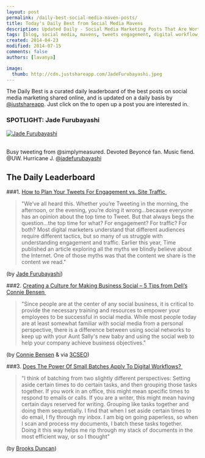 ```yaml
---
layout: post
permalink: /daily-best-social-media-maven-posts/
title: Today's Daily Best from Social Media Mavens
description: Updated Daily - Social Media Marketing Posts That Are Worth Sharing
tags: [blog, social media, mavens, tweets engagement, digital workflow, Connie Benson, Business Social, small batches]
created: 2014-04-23
modified: 2014-07-15
comments: false
authors: [lavanya]

image:
  thumb: http://cdn.justshareapp.com/JadeFurubayashi.jpeg
---
```


The Daily Best is a curated daily leaderboard of the best posts on social media marketing shared online, and is updated on a daily basis by [@justshareapp](http://twitter.com/justshareapp). Just click on the <i class="icon-link"></i> to open up a post you are interested in.

<div class="article-author-main border-box">
    <h3>SPOTLIGHT: Jade Furubayashi</h3>
    <a href="https://twitter.com/jadefurubayashi"><img src="http://cdn.justshareapp.com/JadeFurubayashi.jpeg" class="bio-photo large" alt="Jade Furubayashi"></a>
    <br><br>
<p>Busy tweeting from @simplymeasured. Devoted Beyoncé fan. Music fiend. @UW. Hurricane J. <a href="https://twitter.com/jadefurubayashi">@jadefurubayashi</a> </p>
</div>

## The Daily Leaderboard

###1. [How to Plan Your Tweets For Engagement vs. Site Traffic&nbsp;<i class="icon-link"></i>](http://simplymeasured.com/blog/2014/06/18/how-to-plan-your-tweets-for-engagement-vs-for-site-traffic/)
>"We’ve all heard this. Whether you’re Tweeting in the morning, the afternoon, or the evening, you’re doing it wrong…because everyone has an opinion about the top time to Tweet. 
But that always begs the question…the top time for what? For engagement? For traffic? For both? Most digital marketers understand that different audiences require different tactics, but so many of us struggle with understanding engagement and traffic. 
Earlier this year, Time published an article exploring all the myths we blindly believe about the Internet. One of those myths was that the content we share is the content we read."

(by [Jade Furubayashi](https://twitter.com/jadefurubayashi))


###2.  [Creating a Culture for Making Business Social – 5 Tips from Dell’s Connie Bensen&nbsp;<i class="icon-link"></i>](http://3cseo.com/creating-a-culture-for-making-business-social-5-tips-from-dells-connie-bensen-3/)
>"Since people are at the center of any social business, it is critical to provide the necessary training and resources to empower your employees to be successful in social media. While most people today are at least somewhat familiar with social media from a personal perspective, there is a difference between using social networks to keep up with your Aunt Sally's new baby and using the social web to help your company achieve business objectives."

(by [Connie Bensen](https://twitter.com/cbensen) & via [3CSEO](https://twitter.com/NewSiteSeo))


###3. [Does The Power Of Small Batches Apply To Digital Workflows?&nbsp;<i class="icon-link"></i>](http://www.asianefficiency.com/systems/power-small-batches/)
>"I think of batching from two slightly different perspectives: 
Setting aside certain times to do certain tasks, and then grouping those tasks together. If you work in an office, this might mean specific times to respond to emails or calls. If you are a writer, this might mean having certain days reserved for writing. 
Grouping like tasks together and doing them sequentially. I find that when I set aside certain times to do email, I fly through my inbox. I am big on going paperless, so when I scan and process my documents, I batch these tasks together. Doing it this way helps me rip through my stack of documents in the most efficient way, or so I thought"

(by [Brooks Duncan](https://twitter.com/documentsnap))
